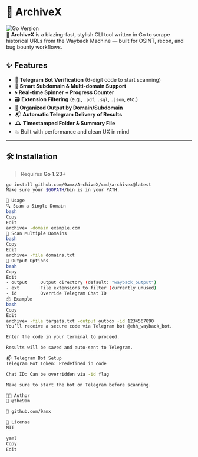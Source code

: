 # 🚀 ArchiveX

![Go Version](https://img.shields.io/badge/go-1.23%2B-blue)  
🔎 **ArchiveX** is a blazing-fast, stylish CLI tool written in Go to scrape historical URLs from the Wayback Machine — built for OSINT, recon, and bug bounty workflows.

## ✨ Features

- 🔐 **Telegram Bot Verification** (6-digit code to start scanning)
- 🧠 **Smart Subdomain & Multi-domain Support**
- 🌀 **Real-time Spinner + Progress Counter**
- 🗃️ **Extension Filtering** (e.g., `.pdf`, `.sql`, `.json`, etc.)
- 📁 **Organized Output by Domain/Subdomain**
- 📬 **Automatic Telegram Delivery of Results**
- 🕰️ **Timestamped Folder & Summary File**
- 💥 Built with performance and clean UX in mind

---

## 🛠️ Installation

> Requires **Go 1.23+**

```bash
go install github.com/9amx/ArchiveX/cmd/archivex@latest
Make sure your $GOPATH/bin is in your PATH.

🧪 Usage
🔍 Scan a Single Domain
bash
Copy
Edit
archivex -domain example.com
📄 Scan Multiple Domains
bash
Copy
Edit
archivex -file domains.txt
🧾 Output Options
bash
Copy
Edit
- output     Output directory (default: "wayback_output")
- ext        File extensions to filter (currently unused)
- id         Override Telegram Chat ID
📦 Example
bash
Copy
Edit
archivex -file targets.txt -output outbox -id 1234567890
You’ll receive a secure code via Telegram bot @ehh_wayback_bot.

Enter the code in your terminal to proceed.

Results will be saved and auto-sent to Telegram.

📬 Telegram Bot Setup
Telegram Bot Token: Predefined in code

Chat ID: Can be overridden via -id flag

Make sure to start the bot on Telegram before scanning.

🧑‍💻 Author
👤 @the9am

🔗 github.com/9amx

📝 License
MIT

yaml
Copy
Edit


